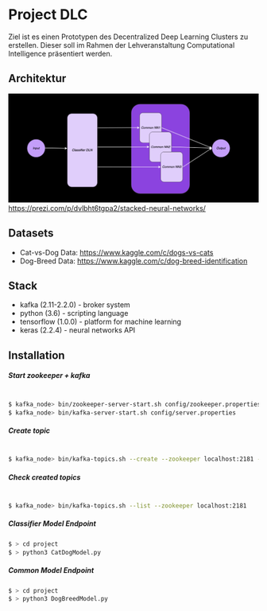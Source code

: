 # Project DLC

Ziel ist es einen Prototypen des Decentralized Deep Learning Clusters zu erstellen.
Dieser soll im Rahmen der Lehveranstaltung Computational Intelligence präsentiert werden.

## Architektur

![](projectmaterial/architecture-image.png)
https://prezi.com/p/dvlbht6tgpa2/stacked-neural-networks/

## Datasets

+ Cat-vs-Dog Data: https://www.kaggle.com/c/dogs-vs-cats
+ Dog-Breed Data: https://www.kaggle.com/c/dog-breed-identification


## Stack

+ kafka (2.11-2.2.0) - broker system
+ python (3.6) - scripting language
+ tensorflow (1.0.0) - platform for machine learning
+ keras (2.2.4) - neural networks API


## Installation

##### Start zookeeper + kafka
```sh

$ kafka_node> bin/zookeeper-server-start.sh config/zookeeper.properties
$ kafka_node> bin/kafka-server-start.sh config/server.properties

```

##### Create topic
```sh

$ kafka_node> bin/kafka-topics.sh --create --zookeeper localhost:2181 --replication-factor 1 --partitions 1 --topic dog

```

##### Check created topics
```sh

$ kafka_node> bin/kafka-topics.sh --list --zookeeper localhost:2181

```

##### Classifier Model Endpoint 

```sh
$ > cd project
$ > python3 CatDogModel.py
```

##### Common Model Endpoint 

```sh
$ > cd project
$ > python3 DogBreedModel.py
```





